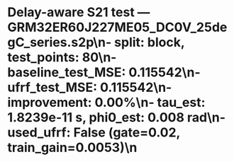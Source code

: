 # Delay-aware S21 test — GRM32ER60J227ME05_DC0V_25degC_series.s2p\n- split: block, test_points: 80\n- baseline_test_MSE: 0.115542\n- ufrf_test_MSE: 0.115542\n- improvement: 0.00%\n- tau_est: 1.8239e-11 s, phi0_est: 0.008 rad\n- used_ufrf: False (gate=0.02, train_gain=0.0053)\n